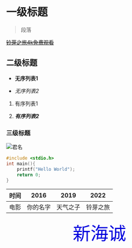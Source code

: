# 一级标题

> 段落	

~~[铃芽之旅4k免费观看](https://www.bilibili.com/video/BV1hq4y1s7VH/?spm_id_from=333.337.search-car)~~

## 二级标题

* **无序列表1**

* *无序列表2*
1. 有序列表1
  
2. ***有序列表2***

### 三级标题

![君名](C:\Users\24368\Pictures\壁纸\wallhaven-k9mx26.png)

```c
#include <stdio.h>
int main(){
    printf("Hello World");
    return 0;
}
```

| 时间 | 2016     | 2019     | 2022     |
| ---- | -------- | -------- | -------- |
| 电影 | 你的名字 | 天气之子 | 铃芽之旅 |

<center><font color="#0000dd" font size="10" font face="楷体" >新海诚</font></center>